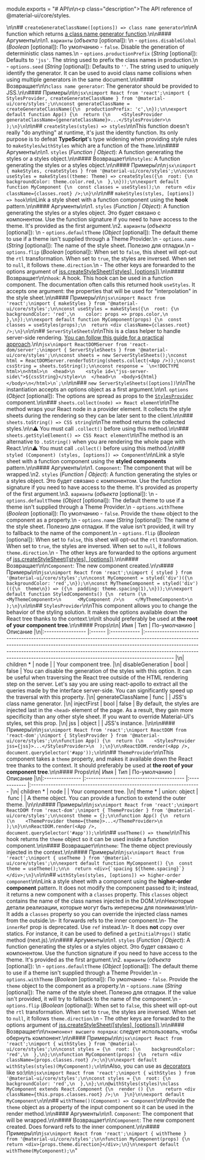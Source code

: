 module.exports = "# API\n\n<p class=\"description\">The API reference of @material-ui/core/styles.</p>\n\n## `createGenerateClassName([options]) => class name generator`\n\nA function which returns [a class name generator function](https://cssinjs.org/jss-api/#generate-your-class-names).\n\n#### Аргументы\n\n1. `варианты` (*объекта* [optional]): \n  - `options.disableGlobal` (*Boolean* [optional]): По умолчанию - `false`. Disable the generation of deterministic class names.\n  - `options.productionPrefix` (*String* [optional]): Defaults to `'jss'`. The string used to prefix the class names in production.\n  - `options.seed` (*String* [optional]): Defaults to `''`. The string used to uniquely identify the generator. It can be used to avoid class name collisions when using multiple generators in the same document.\n\n#### Возвращает\n\n`class name generator`: The generator should be provided to JSS.\n\n#### Примеры\n\n```jsx\nimport React from 'react';\nimport { StylesProvider, createGenerateClassName } from '@material-ui/core/styles';\n\nconst generateClassName = createGenerateClassName({\n  productionPrefix: 'c',\n});\n\nexport default function App() {\n  return (\n    <StylesProvider generateClassName={generateClassName}>...</StylesProvider>\n  );\n}\n```\n\n## `createStyles(styles) => styles`\n\nThis function doesn't really \"do anything\" at runtime, it's just the identity function. Its only purpose is to defeat **TypeScript**'s type widening when providing style rules to `makeStyles`/`withStyles` which are a function of the `Theme`.\n\n#### Аргументы\n\n1. `styles` (*Function | Object*): A function generating the styles or a styles object.\n\n#### Возвращает\n\n`styles`: A function generating the styles or a styles object.\n\n#### Примеры\n\n```jsx\nimport { makeStyles, createStyles } from '@material-ui/core/styles';\n\nconst useStyles = makeStyles((theme: Theme) => createStyles({\n  root: {\n    backgroundColor: theme.color.red,\n  },\n}));\n\nexport default function MyComponent {\n  const classes = useStyles();\n  return <div className={classes.root} />;\n}\n```\n\n## `makeStyles(styles, [options]) => hook`\n\nLink a style sheet with a function component using the **hook** pattern.\n\n#### Аргументы\n\n1. `styles` (*Function | Object*): A function generating the styles or a styles object. Это будет связано с компонентом. Use the function signature if you need to have access to the theme. It's provided as the first argument.\n2. `варианты` (*объекта* [optional]): \n  - `options.defaultTheme` (*Object* [optional]): The default theme to use if a theme isn't supplied through a Theme Provider.\n  - `options.name` (*String* [optional]): The name of the style sheet. Полезно для отладки.\n  - `options.flip` (*Boolean* [optional]): When set to `false`, this sheet will opt-out the `rtl` transformation. When set to `true`, the styles are inversed. When set to `null`, it follows `theme.direction`.\n  - The other keys are forwarded to the options argument of [jss.createStyleSheet([styles], [options])](https://cssinjs.org/jss-api/#create-style-sheet).\n\n#### Возвращает\n\n`hook`: A hook. This hook can be used in a function component. The documentation often calls this returned hook `useStyles`. It accepts one argument: the properties that will be used for \"interpolation\" in the style sheet.\n\n#### Примеры\n\n```jsx\nimport React from 'react';\nimport { makeStyles } from '@material-ui/core/styles';\n\nconst useStyles = makeStyles({\n  root: {\n    backgroundColor: 'red',\n    color: props => props.color,\n  },\n});\n\nexport default function MyComponent(props) {\n  const classes = useStyles(props);\n  return <div className={classes.root} />;\n}\n```\n\n## `ServerStyleSheets`\n\nThis is a class helper to handle server-side rendering. [You can follow this guide for a practical approach](/guides/server-rendering/).\n\n```jsx\nimport ReactDOMServer from 'react-dom/server';\nimport { ServerStyleSheets } from '@material-ui/core/styles';\n\nconst sheets = new ServerStyleSheets();\nconst html = ReactDOMServer.renderToString(sheets.collect(<App />));\nconst cssString = sheets.toString();\n\nconst response = `\n<!DOCTYPE html>\n<html>\n  <head>\n    <style id=\"jss-server-side\">${cssString}</style>\n  </head>\n  <body>${html}</body>\n</html>\n`;\n```\n\n### `new ServerStyleSheets([options])`\n\nThe instantiation accepts an options object as a first argument.\n\n1. `options` (*Object* [optional]): The options are spread as props to the [`StylesProvider`](#stylesprovider) component.\n\n### `sheets.collect(node) => React element`\n\nThe method wraps your React node in a provider element. It collects the style sheets during the rendering so they can be later sent to the client.\n\n### `sheets.toString() => CSS string`\n\nThe method returns the collected styles.\n\n⚠️ You must call `.collect()` before using this method.\n\n### `sheets.getStyleElement() => CSS React element`\n\nThe method is an alternative to `.toString()` when you are rendering the whole page with React.\n\n⚠️ You must call `.collect()` before using this method.\n\n## `styled (Component) (styles, [options]) => Component`\n\nLink a style sheet with a function component using the **styled components** pattern.\n\n#### Аргументы\n\n1. `Component`: The component that will be wrapped.\n2. `styles` (*Function | Object*): A function generating the styles or a styles object. Это будет связано с компонентом. Use the function signature if you need to have access to the theme. It's provided as property of the first argument.\n3. `варианты` (*объекта* [optional]): \n  - `options.defaultTheme` (*Object* [optional]): The default theme to use if a theme isn't supplied through a Theme Provider.\n  - `options.withTheme` (*Boolean* [optional]): По умолчанию - `false`. Provide the `theme` object to the component as a property.\n  - `options.name` (*String* [optional]): The name of the style sheet. Полезно для отладки. If the value isn't provided, it will try to fallback to the name of the component.\n  - `options.flip` (*Boolean* [optional]): When set to `false`, this sheet will opt-out the `rtl` transformation. When set to `true`, the styles are inversed. When set to `null`, it follows `theme.direction`.\n  - The other keys are forwarded to the options argument of [jss.createStyleSheet([styles], [options])](https://cssinjs.org/jss-api/#create-style-sheet).\n\n#### Возвращает\n\n`Component`: The new component created.\n\n#### Примеры\n\n```jsx\nimport React from 'react';\nimport { styled } from '@material-ui/core/styles';\n\nconst MyComponent = styled('div')({\n  backgroundColor: 'red',\n});\n\nconst MyThemeComponent = styled('div')(({\n  theme\n}) => ({\n  padding: theme.spacing(1),\n}));\n\nexport default function StyledComponents() {\n  return (\n    <MyThemeComponent>\n      <MyComponent />\n    </MyThemeComponent>\n  );\n}\n```\n\n## `StylesProvider`\n\nThis component allows you to change the behavior of the styling solution. It makes the options available down the React tree thanks to the context.\n\nIt should preferably be used at **the root of your component tree**.\n\n#### Props\n\n| Имя               | Тип    | По-умолчанию | Описание                                                                                                                                                                                                                                                                                                                             |\n|:----------------- |:------ |:------------ |:------------------------------------------------------------------------------------------------------------------------------------------------------------------------------------------------------------------------------------------------------------------------------------------------------------------------------------ |\n| children&nbsp;*   | node   |              | Your component tree.                                                                                                                                                                                                                                                                                                                 |\n| disableGeneration | bool   | false        | You can disable the generation of the styles with this option. It can be useful when traversing the React tree outside of the HTML rendering step on the server. Let's say you are using react-apollo to extract all the queries made by the interface server-side. You can significantly speed up the traversal with this property. |\n| generateClassName | func   |              | JSS's class name generator.                                                                                                                                                                                                                                                                                                          |\n| injectFirst       | bool   | false        | By default, the styles are injected last in the `<head>` element of the page. As a result, they gain more specificity than any other style sheet. If you want to override Material-UI's styles, set this prop.                                                                                                                 |\n| jss               | object |              | JSS's instance.                                                                                                                                                                                                                                                                                                                      |\n\n\n#### Примеры\n\n```jsx\nimport React from 'react';\nimport ReactDOM from 'react-dom';\nimport { StylesProvider } from '@material-ui/core/styles';\n\nfunction App() {\n  return (\n    <StylesProvider jss={jss}>...</StylesProvider>\n  );\n}\n\nReactDOM.render(<App />, document.querySelector('#app'));\n```\n\n## `ThemeProvider`\n\nThis component takes a `theme` property, and makes it available down the React tree thanks to the context. It should preferably be used at **the root of your component tree**.\n\n#### Props\n\n| Имя             | Тип                                      | По-умолчанию | Описание                                                              |\n|:--------------- |:---------------------------------------- |:------------ |:--------------------------------------------------------------------- |\n| children&nbsp;* | node                                     |              | Your component tree.                                                  |\n| theme&nbsp;*    | union:&nbsp;object&nbsp;&#124;&nbsp;func |              | A theme object. You can provide a function to extend the outer theme. |\n\n\n#### Примеры\n\n```jsx\nimport React from 'react';\nimport ReactDOM from 'react-dom';\nimport { ThemeProvider } from '@material-ui/core/styles';\n\nconst theme = {};\n\nfunction App() {\n  return (\n    <ThemeProvider theme={theme}>...</ThemeProvider>\n  );\n}\n\nReactDOM.render(<App />, document.querySelector('#app'));\n```\n\n## `useTheme() => theme`\n\nThis hook returns the `theme` object so it can be used inside a function component.\n\n#### Возвращает\n\n`theme`: The theme object previously injected in the context.\n\n#### Примеры\n\n```jsx\nimport React from 'react';\nimport { useTheme } from '@material-ui/core/styles';\n\nexport default function MyComponent() {\n  const theme = useTheme();\n\n  return <div>{`spacing ${theme.spacing}`}</div>;\n}\n```\n\n## `withStyles(styles, [options]) => higher-order component`\n\nLink a style sheet with a component using the **higher-order component** pattern. It does not modify the component passed to it; instead, it returns a new component with a `classes` property. This `classes` object contains the name of the class names injected in the DOM.\n\nНекоторые детали реализации, которые могут быть интересны для понимания:\n\n- It adds a `classes` property so you can override the injected class names from the outside.\n- It forwards refs to the inner component.\n- The `innerRef` prop is deprecated. Use `ref` instead.\n- It does **not** copy over statics. For instance, it can be used to defined a `getInitialProps()` static method (next.js).\n\n#### Аргументы\n\n1. `styles` (*Function | Object*): A function generating the styles or a styles object. Это будет связано с компонентом. Use the function signature if you need to have access to the theme. It's provided as the first argument.\n2. `варианты` (*объекта* [optional]): \n  - `options.defaultTheme` (*Object* [optional]): The default theme to use if a theme isn't supplied through a Theme Provider.\n  - `options.withTheme` (*Boolean* [optional]): По умолчанию - `false`. Provide the `theme` object to the component as a property.\n  - `options.name` (*String* [optional]): The name of the style sheet. Полезно для отладки. If the value isn't provided, it will try to fallback to the name of the component.\n  - `options.flip` (*Boolean* [optional]): When set to `false`, this sheet will opt-out the `rtl` transformation. When set to `true`, the styles are inversed. When set to `null`, it follows `theme.direction`.\n  - The other keys are forwarded to the options argument of [jss.createStyleSheet([styles], [options])](https://cssinjs.org/jss-api/#create-style-sheet).\n\n#### Возвращает\n\n`компонент высшего порядка`: следует использовать, чтобы обернуть компонент.\n\n#### Примеры\n\n```jsx\nimport React from 'react';\nimport { withStyles } from '@material-ui/core/styles';\n\nconst styles = {\n  root: {\n    backgroundColor: 'red',\n  },\n};\n\nfunction MyComponent(props) {\n  return <div className={props.classes.root} />;\n}\n\nexport default withStyles(styles)(MyComponent);\n```\n\nAlso, you can use as [decorators](https://babeljs.io/docs/en/babel-plugin-proposal-decorators) like so:\n\n```jsx\nimport React from 'react';\nimport { withStyles } from '@material-ui/core/styles';\n\nconst styles = {\n  root: {\n    backgroundColor: 'red',\n  },\n};\n\n@withStyles(styles)\nclass MyComponent extends React.Component {\n  render () {\n    return <div className={this.props.classes.root} />;\n  }\n}\n\nexport default MyComponent\n```\n\n## `withTheme()(Component) => Component`\n\nProvide the `theme` object as a property of the input component so it can be used in the render method.\n\n#### Аргументы\n\n1. `Component`: The component that will be wrapped.\n\n#### Возвращает\n\n`Component`: The new component created. Does forward refs to the inner component.\n\n#### Примеры\n\n```jsx\nimport React from 'react';\nimport { withTheme } from '@material-ui/core/styles';\n\nfunction MyComponent(props) {\n  return <div>{props.theme.direction}</div>;\n}\n\nexport default withTheme(MyComponent);\n```"